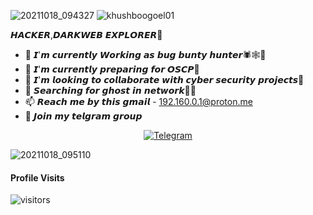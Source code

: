 ![20211018_094327](https://user-images.githubusercontent.com/92670074/137668416-330fd806-ed2f-457d-b46e-e98d031c5267.gif)
<img src="https://komarev.com/ghpvc/?username=khushboogoel01" alt="khushboogoel01" /> </p>
𝙃𝘼𝘾𝙆𝙀𝙍,𝘿𝘼𝙍𝙆𝙒𝙀𝘽 𝙀𝙓𝙋𝙇𝙊𝙍𝙀𝙍👾
- 🔭 𝙄'𝙢 𝙘𝙪𝙧𝙧𝙚𝙣𝙩𝙡𝙮 𝙒𝙤𝙧𝙠𝙞𝙣𝙜 𝙖𝙨 𝙗𝙪𝙜 𝙗𝙪𝙣𝙩𝙮 𝙝𝙪𝙣𝙩𝙚𝙧🕷🕸🐞
- 🌱 𝙄'𝙢 𝙘𝙪𝙧𝙧𝙚𝙣𝙩𝙡𝙮 𝙥𝙧𝙚𝙥𝙖𝙧𝙞𝙣𝙜 𝙛𝙤𝙧 𝙊𝙎𝘾𝙋🐙
- 👯 𝙄'𝙢 𝙡𝙤𝙤𝙠𝙞𝙣𝙜 𝙩𝙤 𝙘𝙤𝙡𝙡𝙖𝙗𝙤𝙧𝙖𝙩𝙚 𝙬𝙞𝙩𝙝 𝙘𝙮𝙗𝙚𝙧 𝙨𝙚𝙘𝙪𝙧𝙞𝙩𝙮 𝙥𝙧𝙤𝙟𝙚𝙘𝙩𝙨🧬
- 🤔 𝙎𝙚𝙖𝙧𝙘𝙝𝙞𝙣𝙜 𝙛𝙤𝙧 𝙜𝙝𝙤𝙨𝙩 𝙞𝙣 𝙣𝙚𝙩𝙬𝙤𝙧𝙠👻👀
- 📫 𝙍𝙚𝙖𝙘𝙝 𝙢𝙚 𝙗𝙮 𝙩𝙝𝙞𝙨 𝙜𝙢𝙖𝙞𝙡 - 192.160.0.1@proton.me 
- 🎯 𝙅𝙤𝙞𝙣 𝙢𝙮 𝙩𝙚𝙡𝙜𝙧𝙖𝙢 𝙜𝙧𝙤𝙪𝙥 


<p align="center">
<a href="https://t.me/oscp_osce_master"><img title="Telegram" src="https://img.shields.io/badge/Telegram-black?style=for-the-badge&logo=Telegram"></a>







![20211018_095110](https://user-images.githubusercontent.com/92670074/137668952-1b03610c-f8a6-4eaa-9ac7-da8f4b059652.gif)

#### Profile Visits 

![visitors](https://visitor-badge.glitch.me/badge?page_id=ipenywis.ipenywis)
